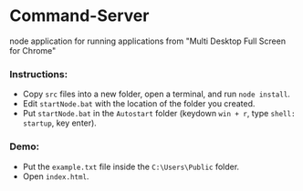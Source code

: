 # Command-Server
node application for running applications from "Multi Desktop Full Screen for Chrome"


### Instructions:
- Copy `src` files into a new folder, open a terminal, and run `node install`.
- Edit `startNode.bat` with the location of the folder you created.
- Put `startNode.bat` in the `Autostart` folder (keydown `win + r`, type `shell: startup`, key enter).

### Demo:
- Put the `example.txt` file inside the `C:\Users\Public` folder.
- Open `index.html`.
